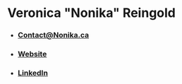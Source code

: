 # Veronica "Nonika" Reingold

- ### Contact@Nonika.ca
- ### [Website](https://nonika.ca "Website")
- ### [LinkedIn](https://www.linkedin.com/in/veronicareingold "LinkedIn")
